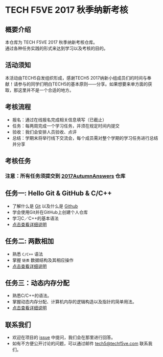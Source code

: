 # TECH F5VE 2017 秋季纳新考核

## 概要介绍

本仓库为 TECH F5VE 2017 秋季纳新考核仓库。  
通过各种任务实践的形式来达到学习以及考核的目的。

## 活动须知

本活动由TECH5自发组织形成，感谢TECH5 2017纳新小组成员们的时间与奉献！请参与的同学们明白TECH5的基本原则——分享。如果想要来单方面的获取，那这里并不是一个合适的地方。

## 考核流程

- 报名：通过在线报名完成相关信息填写（已截止）
- 任务：每两周完成一个学习任务，并须在规定时间内提交
- 验收：我们会安排人员验收、点评
- 总结：学期末将举行线下交流会，每个成员需对整个学期的学习任务进行总结并分享

## 考核任务

### 注意：所有任务须提交到 [2017AutumnAnswers](https://github.com/TECHF5VE/2017AutumnAnswers) 仓库

## 任务一: Hello Git & GitHub & C/C++
- 了解什么是 [Git](https://git-scm.com/) 以及什么是 [Github](github.com (http://github.com/))
- 学会使用Git并在GitHub上创建个人仓库
- 学习C／C++的基本语法
- [点击查看详细说明](task1)

## 任务二: 两数相加
- 熟悉 `C/C++` 语法
- 掌握 `链表` 数据结构及其相应操作
- [点击查看详细说明](task2)

## 任务三：动态内存分配
- 熟悉C/C++的语法。
- 掌握动态内存分配、计算机内存的逻辑构造以及指针的简单用法。
- [点击查看详细说明](task3)

## 联系我们

- 欢迎在项目的 [issue](https://github.com/TECHF5VE/2017AutumnAnswers/issues) 中提问，我们会在那里进行回答。
- 如有不方便公开讨论的问题，可以通过邮件 [tech5@techf5ve.com](http://techf5ve.com/) 联系我们。
